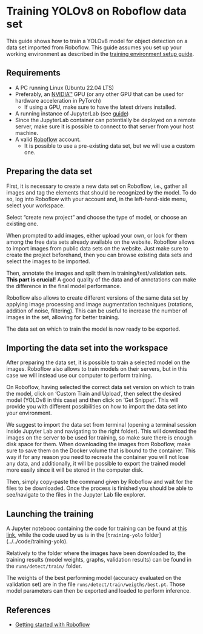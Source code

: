 # Training YOLOv8 on Roboflow data set

This guide shows how to train a YOLOv8 model for object detection on a data set imported from Roboflow.
This guide assumes you set up your working environment as described in the [training environment setup guide](./howto-set-up-training-workstation.md).

## Requirements

- A PC running Linux (Ubuntu 22.04 LTS)
- Preferably, an [NVIDIA&trade;](https://nvidia.com/) GPU (or any other GPU that can be used for hardware acceleration in PyTorch)
  - If using a GPU, make sure to have the latest drivers installed.
- A running instance of JupyterLab (see [guide](./howto-set-up-training-workstation.md))
- Since the JupyterLab container can potentially be deployed on a remote server, make sure it is possible to connect to that server from your host machine.
- A valid [Roboflow](https://www.roboflow.com) account.
  - It is possible to use a pre-existing data set, but we will use a custom one.

## Preparing the data set

First, it is necessary to create a new data set on Roboflow, i.e., gather all images and tag the elements that should be recognized by the model.
To do so, log into Roboflow with your account and, in the left-hand-side menu, select your workspace.

Select “create new project” and choose the type of model, or choose an existing one.

When prompted to add images, either upload your own, or look for them among the free data sets already available on the website.
Roboflow allows to import images from public data sets on the website.
Just make sure to create the project beforehand, then you can browse existing data sets and select the images to be imported.

Then, annotate the images and split them in training/test/validation sets.
**This part is crucial!**
A good quality of the data and of annotations can make the difference in the final model performance.

Roboflow also allows to create different versions of the same data set by applying image processing and image augmentation techniques (rotations, addition of noise, filtering).
This can be useful to increase the number of images in the set, allowing for better training.

The data set on which to train the model is now ready to be exported.

## Importing the data set into the workspace

After preparing the data set, it is possible to train a selected model on the images.
Roboflow also allows to train models on their servers, but in this case we will instead use our computer to perform training.

On Roboflow, having selected the correct data set version on which to train the model, click on ‘Custom Train and Upload’, then select the desired model (YOLOv8 in this case) and then click on ‘Get Snippet’.
This will provide you with different possibilities on how to import the data set into your environment.

We suggest to import the data set from terminal (opening a terminal session inside Jupyter Lab and navigating to the right folder).
This will download the images on the server to be used for training, so make sure there is enough disk space for them.
When downloading the images from Roboflow, make sure to save them on the Docker volume that is bound to the container.
This way if for any reason you need to recreate the container you will not lose any data, and additionally, it will be possible to export the trained model more easily since it will be stored in the computer disk.

Then, simply copy-paste the command given by Roboflow and wait for the files to be downloaded.
Once the process is finished you should be able to see/navigate to the files in the Jupyter Lab file explorer.

## Launching the training

A Jupyter notebooc containing the code for training can be found at [this link](https://colab.research.google.com/github/roboflow-ai/notebooks/blob/main/notebooks/train-yolov8-object-detection-on-custom-dataset.ipynb), while the code used by us is in the [`training-yolo` folder] (../../code/training-yolo).

Relatively to the folder where the images have been downloaded to, the training results (model weights, graphs, validation results) can be found in the `runs/detect/train/` folder.

The weights of the best performing model (accuracy evaluated on the validation set) are in the file `runs/detect/train/weigths/best.pt`.
Those model parameters can then be exported and loaded to perform inference.

## References

- [Getting started with Roboflow](https://blog.roboflow.com/getting-started-with-roboflow/)
